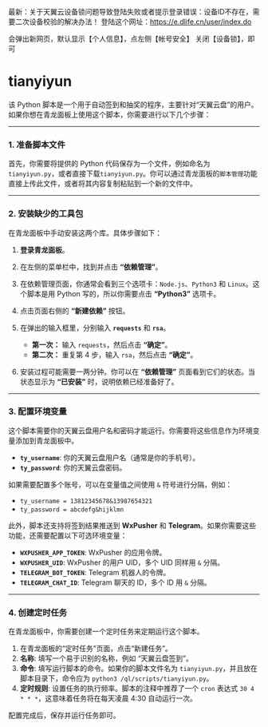 最新：关于天翼云设备锁问题导致登陆失败或者提示登录错误：设备ID不存在，需要二次设备校验的解决办法！
登陆这个网址：https://e.dlife.cn/user/index.do

会弹出新网页，默认显示【个人信息】，点左侧【帐号安全】 关闭【设备锁】，即可

# tianyiyun
该 Python 脚本是一个用于自动签到和抽奖的程序，主要针对“天翼云盘”的用户。如果你想在青龙面板上使用这个脚本，你需要进行以下几个步骤：

---

### 1. 准备脚本文件

首先，你需要将提供的 Python 代码保存为一个文件，例如命名为 `tianyiyun.py`，或者直接下载`tianyiyun.py`。你可以通过青龙面板的`脚本管理`功能直接上传此文件，或者将其内容复制粘贴到一个新的文件中。

---

### 2. 安装缺少的工具包

在青龙面板中手动安装这两个库。具体步骤如下：
1.  **登录青龙面板**。
2.  在左侧的菜单栏中，找到并点击 **“依赖管理”**。
3.  在依赖管理页面，你通常会看到三个选项卡：`Node.js`、`Python3` 和 `Linux`。这个脚本是用 Python 写的，所以你需要点击 **“Python3”** 选项卡。
4.  点击页面右侧的 **“新建依赖”** 按钮。
5.  在弹出的输入框里，分别输入 **`requests`** 和 **`rsa`**。

    * **第一次：** 输入 `requests`，然后点击 **“确定”**。
    * **第二次：** 重复第 4 步，输入 `rsa`，然后点击 **“确定”**。
6.  安装过程可能需要一两分钟。你可以在 **“依赖管理”** 页面看到它们的状态。当状态显示为 **“已安装”** 时，说明依赖已经准备好了。

---

### 3. 配置环境变量

这个脚本需要你的天翼云盘用户名和密码才能运行。你需要将这些信息作为环境变量添加到青龙面板中。

* **`ty_username`**: 你的天翼云盘用户名（通常是你的手机号）。
* **`ty_password`**: 你的天翼云盘密码。

如果需要配置多个账号，可以在变量值之间使用 `&` 符号进行分隔，例如：
* `ty_username = 13812345678&13987654321`
* `ty_password = abcdefg&hijklmn`

此外，脚本还支持将签到结果推送到 **WxPusher** 和 **Telegram**。如果你需要这些功能，还需要配置以下可选环境变量：

* **`WXPUSHER_APP_TOKEN`**: WxPusher 的应用令牌。
* **`WXPUSHER_UID`**: WxPusher 的用户 UID，多个 UID 同样用 `&` 分隔。
* **`TELEGRAM_BOT_TOKEN`**: Telegram 机器人的令牌。
* **`TELEGRAM_CHAT_ID`**: Telegram 聊天的 ID，多个 ID 用 `&` 分隔。

---

### 4. 创建定时任务

在青龙面板中，你需要创建一个定时任务来定期运行这个脚本。

1.  在青龙面板的“定时任务”页面，点击“新建任务”。
2.  **名称**: 填写一个易于识别的名称，例如 “天翼云盘签到”。
3.  **命令**: 填写运行脚本的命令。如果你的脚本文件名为 `tianyiyun.py`，并且放在脚本目录下，命令应为 `python3 /ql/scripts/tianyiyun.py`。
4.  **定时规则**: 设置任务的执行频率。脚本的注释中推荐了一个 `cron` 表达式 `30 4 * * *`，这意味着任务将在每天凌晨 4:30 自动运行一次。

配置完成后，保存并运行任务即可。
